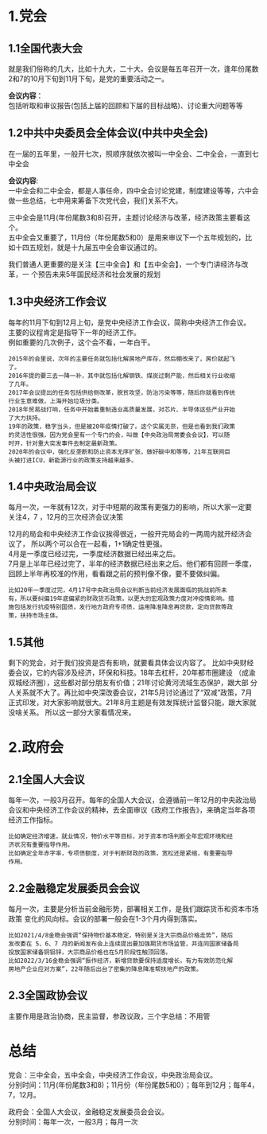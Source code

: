 


# 1.党会

## 1.1全国代表大会
就是我们俗称的几大，比如十九大，二十大。会议是每五年召开一次，逢年份尾数2和7的10月下旬到11月下旬，是党的重要活动之一。

**会议内容**：  
包括听取和审议报告(包括上届的回顾和下届的目标战略)、讨论重大问题等等

## 1.2中共中央委员会全体会议(中共中央全会)
在一届的五年里，一般开七次，照顺序就依次被叫一中全会、二中全会，一直到七中全会 

**会议内容**:  
一中全会和二中全会，都是人事任命，四中全会讨论党建，制度建设等等，六中会做一些总结，七中用来筹备下次党代会，我们关系不大。

三中全会是11月(年份尾数3和8)召开，主题讨论经济与改革，经济政策主要看这个。   
五中全会又重要了，11月份（年份尾数5和0）是用来审议下一个五年规划的，比如十四五规划，就是十九届五中全会审议通过的。

我们普通人更重要的是关注【三中全会】和【五中全会】，一个专门讲经济与改革，一
个预告未来5年国民经济和社会发展的规划

## 1.3中央经济工作会议
每年的11月下旬到12月上旬，是党中央经济工作会议，简称中央经济工作会议。
主要的议程肯定是指导下一年的经济工作。  
例如重要的几次例子，这个会不看，一年白干。
```
2015年的会里说，次年的主要任务就包括化解房地产库存，然后棚改来了，房价就起飞
了。
2016年提的要三去一降一补，其中就包括化解钢铁、煤炭过剩产能，然后相关行业收缩
了几年。
2017年会议提出的任务包括供给侧改革，脱贫攻坚，防治污染等等，随后你就看到传统
行业生意难做，上海开始垃圾分类。
2018年贸易战打响，任务中开始着重制造业高质量发展，对芯片、半导体这些产业开始
了大力扶持。
19年的政策，稳字当头，但是被20年疫情打破了。这个实属无奈，但是也看到我们政策
的灵活性很强，因为党会里有一个专门的会，叫做【中央政治局常委会会议】，可以随
时开，针对重大突发事件去制定最新政策。
2020年的会议中，强化反垄断和防止资本无序扩张，做好碳中和等等，21年互联网巨
头被打进ICU，新能源行业的政策支持越来越多。
```

## 1.4中央政治局会议
每月一次，一年就有12次，对于中短期的政策有更强力的影响，所以大家一定要关注4，7 ，12月的三次经济会议决策 

12月的局会和中央经济工作会议挨得很近，一般开完局会的一两周内就开经济会议了，
所以两个可以合在一起看，1+1确定性更强。  
4月是一季度已经过完，一季度经济数据已经出来之后。  
7月是上半年已经过完了，半年的经济数据已经出来之后。他们都有回顾一季度，回顾上半年再校准的作用，看看跟之前的预判像不像，要不要做纠偏。
```
比如20年一季度过完，4月17号中央政治局会议判断当前经济发展面临的挑战前所未
有，所以要纠偏19年底偏紧的财政货币政策，以更大的宏观政策力度对冲疫情影响。措
施包括发行抗疫特别国债，发行地方政府专项债，运用降准降息再贷款，定向贷款等政
策，扶持市场主体。
```
## 1.5其他
剩下的党会，对于我们投资是否有影响，就要看具体会议内容了。
比如中央财经委会议，它的内容涉及经济，环保和科技。18年去杠杆，20年都市圈建设
（成渝双城经济圈），这些都对部分朋友有价值；21年讨论黄河流域生态保护，跟大部
分人关系就不大了。再比如中央深改委会议，21年5月讨论通过了“双减”政策，7月正式印发，对大家影响就很大。21年8月主题是有效发挥统计监督只能，跟大家就没啥关系。
所以这一部分大家看情况来。

# 2.政府会
## 2.1全国人大会议
每年一次，一般3月召开。每年的全国人大会议，会遵循前一年12月的中央政治局会议和中央经济工作会议的精神，去全面审议《政府工作报告》，来确定当年各项经济工作指标。
```
比如确定经济增速，就业情况，物价水平等目标，对于资本市场判断全年宏观环境和经
济状况有重要指导作用。
比如确定全年赤字率，专项债额度，对于判断财政的政策，宽松还是紧缩，有重要指导
作用。
```
## 2.2金融稳定发展委员会会议
每月一次，主要是分析当前金融形势，部署相关工作，是我们跟踪货币和资本市场政策
变化的风向标。会议的部署一般会在1-3个月内得到落实。

```
比如2021/4/8金稳会强调“保持物价基本稳定，特别是关注大宗商品价格走势”，随后
发改委在 5、6、7 月的新闻发布会上连续提出要加强期货市场监管，并连同国家储备局
投放国家储备铜铝锌，大宗商品价格也在5月阶段性触顶回落。
比如2022/3/16金稳会强调“振作经济，新增贷款要保持适度增长，有力有效防范化解
房地产企业应对方案”，22年随后出台了密集的降息降准帮扶地产的政策。
```

## 2.3全国政协会议
主要作用是政治协商，民主监督，参政议政，三个字总结：不用管

# 总结
党会：三中全会，五中全会，中央经济工作会议，中央政治局会议。  
分别时间：11月(年份尾数3和8)；11月份（年份尾数5和0）；每年到12月；每年4，7，12月。
  
政府会：全国人大会议，金融稳定发展委员会会议。  
分别时间：每年一次，一般3月；每月一次



